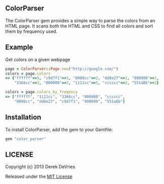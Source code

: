 ## ColorParser

The ColorParser gem provides a simple way to parse the colors from an HTML page. 
It scans both the HTML and CSS to find all colors and sort them by frequency 
used. 

## Example

Get colors on a given webpage

```ruby
page = ColorParser::Page.new("http://google.com/")
colors = page.colors
=> {"ffffff"=>5, "c9d7f1"=>1, "0000cc"=>2, "dd8e27"=>1, "990000"=>1, 
    "3366cc"=>3, "000000"=>2, "1111cc"=>5, "cccccc"=>2, "551a8b"=>1}

colors = page.colors_by_freqency
=> ["ffffff", "1111cc", "3366cc", "000000", "cccccc", 
    "0000cc", "dd8e27", "c9d7f1", "990000", "551a8b"]
```

## Installation

To install ColorParser, add the gem to your Gemfile: 

```ruby
gem "color_parser"
```

## LICENSE

Copyright (c) 2013 Derek DeVries

Released under the [MIT License](http://www.opensource.org/licenses/MIT)
